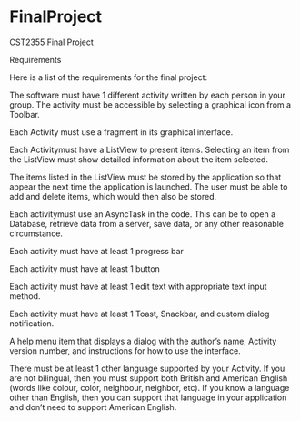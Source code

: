 # FinalProject
CST2355 Final Project

Requirements

Here is a list of the requirements
for the final project:

The software must have 1 different activity written by
each person in your group. The activity must be accessible by selecting a
graphical icon from a Toolbar.

Each Activity must use a fragment in its graphical interface.

Each Activitymust have a ListView to present items. Selecting an item from the ListView must
show detailed information about the item selected.

The items listed in the ListView must be stored by the application so that appear the next time
the application is launched. The user must be able to add and delete items,
which would then also be stored.

Each activitymust use an AsyncTask in the code. This can be to open a Database, retrieve
data from a server, save data, or any other reasonable circumstance.

Each activity must have at least 1 progress bar

Each activity must have at least 1 button

Each activity must have at least 1 edit text with appropriate text input method.

Each activity must have at least 1 Toast, Snackbar, and custom dialog notification.

A help menu item that displays a dialog with the
author’s name, Activity version number, and instructions for how to use the
interface.

There must be at least 1 other language supported by
your Activity. If you are not bilingual, then you must support both British and
American English (words like colour, color, neighbour, neighbor, etc). If you
know a language other than English, then you can support that language in your
application and don’t need to support American English.




